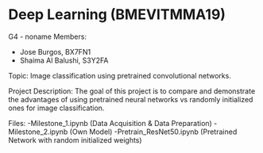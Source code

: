 # Deep Learning (BMEVITMMA19)
G4 - noname
Members: 
- Jose Burgos, BX7FN1
- Shaima Al Balushi, S3Y2FA

Topic: Image classification using pretrained convolutional networks.

Project Description: The goal of this project is to compare and demonstrate the advantages of using pretrained neural networks vs randomly initialized ones for image classification.

Files:
-Milestone_1.ipynb (Data Acquisition & Data Preparation)
-Milestone_2.ipynb (Own Model)
-Pretrain_ResNet50.ipynb (Pretrained Network with random initialized weights)
